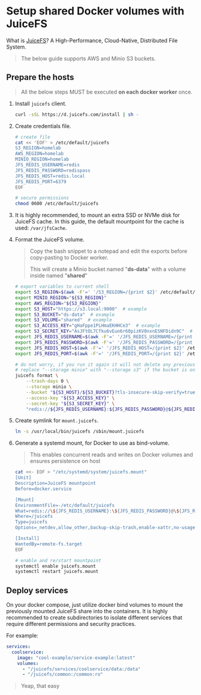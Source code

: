 # Setup shared Docker volumes with JuiceFS

What is [JuiceFS](https://juicefs.com/docs/community/getting-started/for_distributed?ref=git.xtuxnet.com)? A High-Performance, Cloud-Native, Distributed File System.

> The below guide supports AWS and Minio S3 buckets.

## Prepare the hosts

> All the below steps MUST be executed **on each docker worker** once.

1. Install `juicefs` client.

    ```bash
    curl -sSL https://d.juicefs.com/install | sh -
    ```

2. Create credentials file.

    ```bash
    # create file
    cat << 'EOF' > /etc/default/juicefs
    S3_REGION=homelab
    AWS_REGION=homelab
    MINIO_REGION=homelab
    JFS_REDIS_USERNAME=redis
    JFS_REDIS_PASSWORD=redispass
    JFS_REDIS_HOST=redis.local
    JFS_REDIS_PORT=6379
    EOF

    # secure permissions
    chmod 0600 /etc/default/juicefs
    ```

3. It is highly recommended, to mount an extra SSD or NVMe disk for JuiceFS cache. In this guide, the default mountpoint for the cache is used: `/var/jfsCache`.

4. Format the JuiceFS volume.

    > Copy the bash snippet to a notepad and edit the exports before copy-pasting to Docker worker.
    >
    > This will create a Minio bucket named "**ds-data**" with a volume inside named "**shared**"

    ```bash
    # export variables to current shell
    export S3_REGION=$(awk -F'=' '/S3_REGION=/{print $2}' /etc/default/juicefs)
    export MINIO_REGION="${S3_REGION}"
    export AWS_REGION="${S3_REGION}"
    export S3_HOST="https://s3.local:9000"  # example
    export S3_BUCKET="ds-data"  # example
    export S3_VOLUME="shared"  # example
    export S3_ACCESS_KEY="gHaFppe1PLHmaEKHHCe3"  # example
    export S3_SECRET_KEY="AsJFtOL7Cfku6vEun6r60pizKV0nxnESNFDidn9C"  # example
    export JFS_REDIS_USERNAME=$(awk -F'=' '/JFS_REDIS_USERNAME=/{print $2}' /etc/default/juicefs)
    export JFS_REDIS_PASSWORD=$(awk -F'=' '/JFS_REDIS_PASSWORD=/{print $2}' /etc/default/juicefs)
    export JFS_REDIS_HOST=$(awk -F'=' '/JFS_REDIS_HOST=/{print $2}' /etc/default/juicefs)
    export JFS_REDIS_PORT=$(awk -F'=' '/JFS_REDIS_PORT=/{print $2}' /etc/default/juicefs)

    # do not worry, if you run it again it will not delete any previous data if not forced
    # replace "--storage minio" with "--storage s3" if the bucket is on AWS
    juicefs format \
        --trash-days 0 \
        --storage minio \
        --bucket "${S3_HOST}/${S3_BUCKET}?tls-insecure-skip-verify=true" \
        --access-key "${S3_ACCESS_KEY}" \
        --secret-key "${S3_SECRET_KEY}" \
        "redis://${JFS_REDIS_USERNAME}:${JFS_REDIS_PASSWORD}@${JFS_REDIS_HOST}:${JFS_REDIS_PORT}/1" "${S3_VOLUME}"
    ```

5. Create symlink for `mount.juicefs`.

    ```bash
    ln -s /usr/local/bin/juicefs /sbin/mount.juicefs
    ```

6. Generate a systemd mount, for Docker to use as bind-volume.

    > This enables concurrent reads and writes on Docker volumes and ensures persistence on host

    ```bash
    cat <<- EOF > "/etc/systemd/system/juicefs.mount"
    [Unit]
    Description=JuiceFS mountpoint
    Before=docker.service

    [Mount]
    EnvironmentFile=-/etc/default/juicefs
    What=redis://\${JFS_REDIS_USERNAME}:\${JFS_REDIS_PASSWORD}@\${JFS_REDIS_HOST}:\${JFS_REDIS_PORT}/1
    Where=/juicefs
    Type=juicefs
    Options=_netdev,allow_other,backup-skip-trash,enable-xattr,no-usage-report,writeback

    [Install]
    WantedBy=remote-fs.target
    EOF

    # enable and re/start mountpoint
    systemctl enable juicefs.mount
    systemctl restart juicefs.mount
    ```

## Deploy services

On your docker compose, just utilize docker bind volumes to mount the previously mounted JuiceFS share into the containers. It is highly recommended to create subdirectories to isolate different services that require different permissions and security practices.

For example:

```yml
services:
  coolservice:
    image: "cool-example/service-example:latest"
    volumes:
      - "/juicefs/services/coolservice/data:/data"
      - "/juicefs/common:/common:ro"
```

> Yeap, that easy
